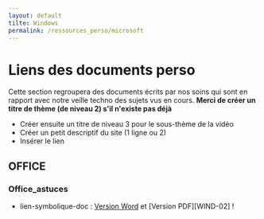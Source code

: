 ```yaml
---
layout: default
tilte: Windows
permalink: /ressources_perso/microsoft
---
```


# Liens des documents perso

Cette section regroupera des documents écrits par nos soins qui sont en rapport avec notre veille techno des sujets vus en cours.
**Merci de créer un titre de thème (de niveau 2) s'il n'existe pas déjà**

* Créer ensuite un titre de niveau 3 pour le sous-thème de la vidéo
* Créer un petit descriptif du site (1 ligne ou 2)
* Insérer le lien  

## OFFICE

### Office_astuces

* lien-symbolique-doc : [Version Word][WIN-01] et [Version PDF][WIND-02] !

[WIN-01]: OFFICE/VERSIONS-DOC/lien-symbolique.docx

[WIN-02]: OFFICE/VERSIONS-PDF/lien-symbolique.pdf
